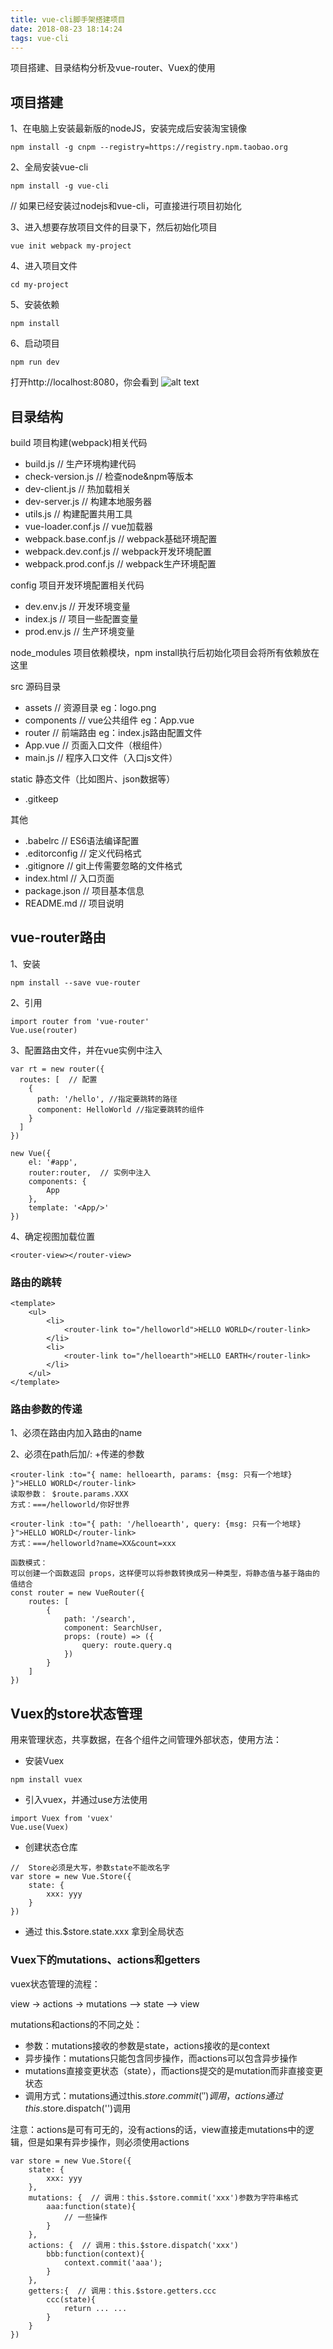 ```yaml
---
title: vue-cli脚手架搭建项目
date: 2018-08-23 18:14:24
tags: vue-cli
---
```

项目搭建、目录结构分析及vue-router、Vuex的使用
<!-- more -->
## 项目搭建
1、在电脑上安装最新版的nodeJS，安装完成后安装淘宝镜像
```
npm install -g cnpm --registry=https://registry.npm.taobao.org
```

2、全局安装vue-cli
```
npm install -g vue-cli
```
// 如果已经安装过nodejs和vue-cli，可直接进行项目初始化

3、进入想要存放项目文件的目录下，然后初始化项目
```
vue init webpack my-project
```

4、进入项目文件
```
cd my-project
```

5、安装依赖
```
npm install
```

6、启动项目
```
npm run dev
```

打开http://localhost:8080，你会看到
![alt text](https://i.loli.net/2018/08/23/5b7e8b818bc8e.png)

## 目录结构
build  项目构建(webpack)相关代码
- build.js  // 生产环境构建代码
- check-version.js  // 检查node&npm等版本
- dev-client.js  // 热加载相关
- dev-server.js  // 构建本地服务器
- utils.js  // 构建配置共用工具
- vue-loader.conf.js  // vue加载器
-  webpack.base.conf.js  // webpack基础环境配置
- webpack.dev.conf.js  // webpack开发环境配置
- webpack.prod.conf.js  // webpack生产环境配置

config  项目开发环境配置相关代码
- dev.env.js  // 开发环境变量
- index.js  // 项目一些配置变量
- prod.env.js  // 生产环境变量

node_modules 项目依赖模块，npm install执行后初始化项目会将所有依赖放在这里

src  源码目录
- assets  // 资源目录 eg：logo.png
- components  // vue公共组件 eg：App.vue
- router  // 前端路由 eg：index.js路由配置文件
- App.vue  // 页面入口文件（根组件）
- main.js  // 程序入口文件（入口js文件）

static  静态文件（比如图片、json数据等）
- .gitkeep

其他
- .babelrc  // ES6语法编译配置
- .editorconfig  // 定义代码格式
- .gitignore  // git上传需要忽略的文件格式
- index.html  // 入口页面
- package.json  // 项目基本信息
- README.md  // 项目说明

## vue-router路由
1、安装
```
npm install --save vue-router
```

2、引用
```
import router from 'vue-router'
Vue.use(router)
```

3、配置路由文件，并在vue实例中注入
```
var rt = new router({
  routes: [  // 配置
    {
      path: '/hello', //指定要跳转的路径
      component: HelloWorld //指定要跳转的组件
    }
  ]
})

new Vue({
    el: '#app',
    router:router,  // 实例中注入
    components: {
        App
    },
    template: '<App/>'
})
```

4、确定视图加载位置
```
<router-view></router-view>
```

### 路由的跳转
<router-link to="/"></router-link>
```
<template>
    <ul>
        <li>
            <router-link to="/helloworld">HELLO WORLD</router-link>
        </li>
        <li>
            <router-link to="/helloearth">HELLO EARTH</router-link>
        </li>
    </ul>
</template>
```

### 路由参数的传递
1、必须在路由内加入路由的name

2、必须在path后加/: +传递的参数

```
<router-link :to="{ name: helloearth, params: {msg: 只有一个地球} }">HELLO WORLD</router-link>
读取参数： $route.params.XXX
方式：===/helloworld/你好世界

<router-link :to="{ path: '/helloearth', query: {msg: 只有一个地球} }">HELLO WORLD</router-link>
方式：===/helloworld?name=XX&count=xxx

函数模式：
可以创建一个函数返回 props，这样便可以将参数转换成另一种类型，将静态值与基于路由的值结合
const router = new VueRouter({
    routes: [
        {
            path: '/search',
            component: SearchUser,
            props: (route) => ({
                query: route.query.q
            })
        }
    ]
})
```
## Vuex的store状态管理
用来管理状态，共享数据，在各个组件之间管理外部状态，使用方法：
- 安装Vuex
```
npm install vuex
```

- 引入vuex，并通过use方法使用
```
import Vuex from 'vuex'
Vue.use(Vuex)
```

- 创建状态仓库
```
//  Store必须是大写，参数state不能改名字
var store = new Vue.Store({
    state: {
        xxx: yyy
    }
})
```

- 通过 this.$store.state.xxx 拿到全局状态

### Vuex下的mutations、actions和getters
vuex状态管理的流程：

view -> actions -> mutations –> state —­> view

mutations和actions的不同之处：
- 参数：mutations接收的参数是state，actions接收的是context
- 异步操作：mutations只能包含同步操作，而actions可以包含异步操作
- mutations直接变更状态（state），而actions提交的是mutation而非直接变更状态
- 调用方式：mutations通过this.$store.commit('')调用，actions通过this.$store.dispatch('')调用

注意：actions是可有可无的，没有actions的话，view直接走mutations中的逻辑，但是如果有异步操作，则必须使用actions

```
var store = new Vue.Store({
    state: {
        xxx: yyy
    },
    mutations: {  // 调用：this.$store.commit('xxx')参数为字符串格式
        aaa:function(state){
            // 一些操作
        }
    },
    actions: {  // 调用：this.$store.dispatch('xxx')
        bbb:function(context){
            context.commit('aaa');
        }
    },
    getters:{  // 调用：this.$store.getters.ccc
        ccc(state){
            return ... ...
        }
    }
})
```
